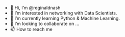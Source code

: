 - 👋 Hi, I’m @reginaldnash
- 👀 I’m interested in networking with Data Scientists.
- 🌱 I’m currently learning Python & Machine Learning.
- 💞️ I’m looking to collaborate on ...
- 📫 How to reach me 

<!---
reginaldnash/reginaldnash is a ✨ special ✨ repository because its `README.md` (this file) appears on your GitHub profile.
You can click the Preview link to take a look at your changes.
--->
